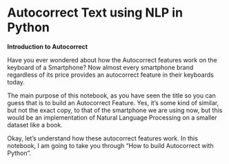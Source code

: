 # Autocorrect Text using NLP in Python

**Introduction to Autocorrect**

Have you ever wondered about how the Autocorrect features work on the keyboard of a Smartphone? Now almost every smartphone brand regardless of its price provides an autocorrect feature in their keyboards today. 

The main purpose of this notebook, as you have seen the title so you can guess that is to build an Autocorrect Feature. Yes, it’s some kind of similar, but not the exact copy, to that of the smartphone we are using now, but this would be an implementation of Natural Language Processing on a smaller dataset like a book.

Okay, let’s understand how these autocorrect features work. In this notebook, I am going to take you through “How to build Autocorrect with Python”.


